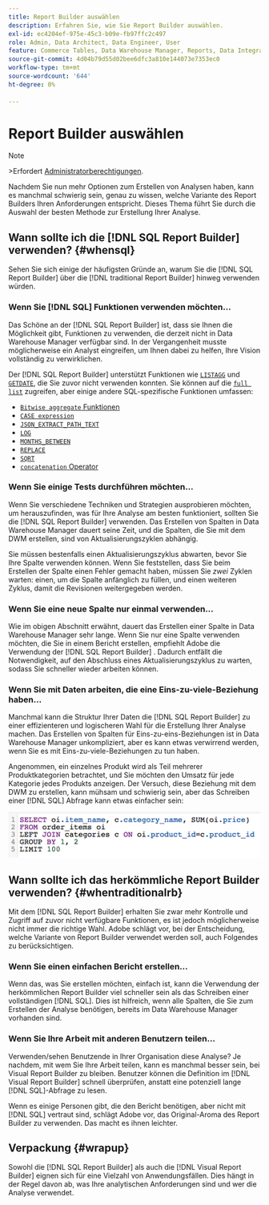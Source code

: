```yaml
---
title: Report Builder auswählen
description: Erfahren Sie, wie Sie Report Builder auswählen.
exl-id: ec4204ef-975e-45c3-b09e-fb97ffc2c497
role: Admin, Data Architect, Data Engineer, User
feature: Commerce Tables, Data Warehouse Manager, Reports, Data Integration
source-git-commit: 4d04b79d55d02bee6dfc3a810e144073e7353ec0
workflow-type: tm+mt
source-wordcount: '644'
ht-degree: 0%

---
```


# Report Builder auswählen

>[!NOTE]
>&#x200B;>Erfordert [Administratorberechtigungen](../../administrator/user-management/user-management.md).

Nachdem Sie nun mehr Optionen zum Erstellen von Analysen haben, kann es manchmal schwierig sein, genau zu wissen, welche Variante des Report Builders Ihren Anforderungen entspricht. Dieses Thema führt Sie durch die Auswahl der besten Methode zur Erstellung Ihrer Analyse.

## Wann sollte ich die [!DNL SQL Report Builder] verwenden? {#whensql}

Sehen Sie sich einige der häufigsten Gründe an, warum Sie die [!DNL SQL Report Builder] über die [!DNL traditional Report Builder] hinweg verwenden würden.

### Wenn Sie [!DNL SQL] Funktionen verwenden möchten…

Das Schöne an der [!DNL SQL Report Builder] ist, dass sie Ihnen die Möglichkeit gibt, Funktionen zu verwenden, die derzeit nicht in Data Warehouse Manager verfügbar sind. In der Vergangenheit musste möglicherweise ein Analyst eingreifen, um Ihnen dabei zu helfen, Ihre Vision vollständig zu verwirklichen.

Der [!DNL SQL Report Builder] unterstützt Funktionen wie [`LISTAGG`](https://docs.aws.amazon.com/redshift/latest/dg/r_LISTAGG.html) und [`GETDATE`](https://docs.aws.amazon.com/redshift/latest/dg/r_GETDATE.html), die Sie zuvor nicht verwenden konnten. Sie können auf die [`full list`](https://docs.aws.amazon.com/redshift/latest/dg/c_SQL_functions.html) zugreifen, aber einige andere SQL-spezifische Funktionen umfassen:

* [`Bitwise aggregate` Funktionen](https://docs.aws.amazon.com/redshift/latest/dg/c_bitwise_aggregate_functions.html)
* [`CASE expression`](https://docs.aws.amazon.com/redshift/latest/dg/r_CASE_function.html)
* [`JSON_EXTRACT_PATH_TEXT`](https://docs.aws.amazon.com/redshift/latest/dg/JSON_EXTRACT_PATH_TEXT.html)
* [`LOG`](https://docs.aws.amazon.com/redshift/latest/dg/r_LOG.html)
* [`MONTHS_BETWEEN`](https://docs.aws.amazon.com/redshift/latest/dg/r_MONTHS_BETWEEN_function.html)
* [`REPLACE`](https://docs.aws.amazon.com/redshift/latest/dg/r_REPLACE.html)
* [`SQRT`](https://docs.aws.amazon.com/redshift/latest/dg/r_SQRT.html)
* [`concatenation` Operator](https://docs.aws.amazon.com/redshift/latest/dg/r_concat_op.html)

### Wenn Sie einige Tests durchführen möchten…

Wenn Sie verschiedene Techniken und Strategien ausprobieren möchten, um herauszufinden, was für Ihre Analyse am besten funktioniert, sollten Sie die [!DNL SQL Report Builder] verwenden. Das Erstellen von Spalten in Data Warehouse Manager dauert seine Zeit, und die Spalten, die Sie mit dem DWM erstellen, sind von Aktualisierungszyklen abhängig.

Sie müssen bestenfalls einen Aktualisierungszyklus abwarten, bevor Sie Ihre Spalte verwenden können. Wenn Sie feststellen, dass Sie beim Erstellen der Spalte einen Fehler gemacht haben, müssen Sie *zwei* Zyklen warten: einen, um die Spalte anfänglich zu füllen, und einen weiteren Zyklus, damit die Revisionen weitergegeben werden.

### Wenn Sie eine neue Spalte nur einmal verwenden…

Wie im obigen Abschnitt erwähnt, dauert das Erstellen einer Spalte in Data Warehouse Manager sehr lange. Wenn Sie nur eine Spalte verwenden möchten, die Sie in einem Bericht erstellen, empfiehlt Adobe die Verwendung der [!DNL SQL Report Builder] . Dadurch entfällt die Notwendigkeit, auf den Abschluss eines Aktualisierungszyklus zu warten, sodass Sie schneller wieder arbeiten können.

### Wenn Sie mit Daten arbeiten, die eine Eins-zu-viele-Beziehung haben…

Manchmal kann die Struktur Ihrer Daten die [!DNL SQL Report Builder] zu einer effizienteren und logischeren Wahl für die Erstellung Ihrer Analyse machen. Das Erstellen von Spalten für Eins-zu-eins-Beziehungen ist in Data Warehouse Manager unkompliziert, aber es kann etwas verwirrend werden, wenn Sie es mit Eins-zu-viele-Beziehungen zu tun haben.

Angenommen, ein einzelnes Produkt wird als Teil mehrerer Produktkategorien betrachtet, und Sie möchten den Umsatz für jede Kategorie jedes Produkts anzeigen. Der Versuch, diese Beziehung mit dem DWM zu erstellen, kann mühsam und schwierig sein, aber das Schreiben einer [!DNL SQL] Abfrage kann etwas einfacher sein:

![SQL-Abfrage, die den Umsatz nach Produktkategorie mit Eins-zu-Viele-Beziehungen anzeigt](../../assets/When_should_I_use_the_RB_2.png)

## Wann sollte ich das herkömmliche Report Builder verwenden? {#whentraditionalrb}

Mit dem [!DNL SQL Report Builder] erhalten Sie zwar mehr Kontrolle und Zugriff auf zuvor nicht verfügbare Funktionen, es ist jedoch möglicherweise nicht immer die richtige Wahl. Adobe schlägt vor, bei der Entscheidung, welche Variante von Report Builder verwendet werden soll, auch Folgendes zu berücksichtigen.

### Wenn Sie einen einfachen Bericht erstellen…

Wenn das, was Sie erstellen möchten, einfach ist, kann die Verwendung der herkömmlichen Report Builder viel schneller sein als das Schreiben einer vollständigen [!DNL SQL]. Dies ist hilfreich, wenn alle Spalten, die Sie zum Erstellen der Analyse benötigen, bereits im Data Warehouse Manager vorhanden sind.

### Wenn Sie Ihre Arbeit mit anderen Benutzern teilen…

Verwenden/sehen Benutzende in Ihrer Organisation diese Analyse? Je nachdem, mit wem Sie Ihre Arbeit teilen, kann es manchmal besser sein, bei Visual Report Builder zu bleiben. Benutzer können die Definition im [!DNL Visual Report Builder] schnell überprüfen, anstatt eine potenziell lange [!DNL SQL]-Abfrage zu lesen.

Wenn es einige Personen gibt, die den Bericht benötigen, aber nicht mit [!DNL SQL] vertraut sind, schlägt Adobe vor, das Original-Aroma des Report Builder zu verwenden. Das macht es ihnen leichter.

## Verpackung {#wrapup}

Sowohl die [!DNL SQL Report Builder] als auch die [!DNL Visual Report Builder] eignen sich für eine Vielzahl von Anwendungsfällen. Dies hängt in der Regel davon ab, was Ihre analytischen Anforderungen sind und wer die Analyse verwendet.

